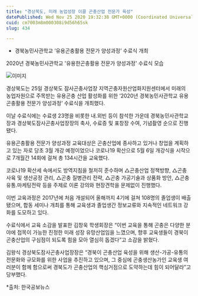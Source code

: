 ```yaml
---
title: "경상북도, 미래 농업성장 이끌 곤충산업 전문가 육성"
datePublished: Wed Nov 25 2020 19:32:38 GMT+0000 (Coordinated Universal Time)
cuid: cm7003m8m000308i9d56h65sk
slug: 434

---
```



- 경북농민사관학교 ‘유용곤충활용 전문가 양성과정’ 수료식 개최

2020년 경북농민사관학교 '유용한곤충활용 전문가 양성과정' 수료식 모습

![이미지](https://cdn.hashnode.com/res/hashnode/image/upload/v1739249253926/1b16ff32-4a1b-4c25-b318-3bc8e916d8eb.jpeg)

경상북도는 25일 경상북도 잠사곤충사업장 지역곤충자원산업화지원센터에서 미래의 농업자원으로 주목받는 유용곤충 산업 활성화를 위한 ‘2020년 경북농민사관학교 유용곤충활용 전문가 양성과정’ 수료식을 개최했다.

이날 수료식에는 수료생 23명을 비롯한 내․외빈 등이 참석한 가운데 경북농민사관학교장과 경상북도잠사곤충사업장장의 축사, 수료증 및 표창장 수여, 기념촬영 순으로 진행됐다.

유용곤충활용 전문가 양성과정 교육대상은 곤충산업에 종사하고 있거나 창업을 계획하고 있는 자로 당초 3월 개강 예정이었으나 코로나19 확산으로 5월 6일 개강식을 시작으로 7개월간 14회에 걸쳐 총 134시간을 교육했다.

코로나19 확산세 속에서도 방역지침을 철저히 준수하며 △곤충산업 정책방향, △곤충 사육 및 생산공정 관리, △곤충 질병관리 전략, △곤충 가공기술과 상품화 방안, △곤충 유통․마케팅전략 등을 주제로 이론 강의와 현장견학을 문제없이 진행했다.

이번 교육과정은 2017년에 처음 개설되어 올해까지 4기에 걸쳐 108명의 졸업생이 배출됐으며, 합동 세미나 개최를 통해 교육생과 졸업생간 정보교류와 지속적인 네트워크 강화를 도모하고 있다.

수료식에서 교육 소감을 발표한 김창욱 학생회장은 “이번 교육을 통해 곤충은 다양한 분야에 접목이 가능한 진정한 미래 성장 유망산업임을 느꼈으며, 향후 교육생들이 경북이 곤충산업의 구심점이 되도록 힘을 모아 열심히 돕겠다”고 소감을 밝혔다.

김왕식 경상북도잠사곤충사업장장은 “경북이 곤충산업 육성을 위해 생산-가공-유통의 전문화와 규모화를 위한 사업을 추진하고 있으며, 그 중심에 곤충생산농가인 교육생 여러분이 함께 함으로써 경북도가 곤충산업의 핵심거점으로 도약하는데 힘이 되어달라”고 당부했다.

*출처: 한국공보뉴스